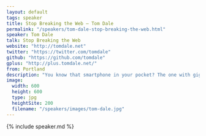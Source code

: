 ```yaml
---
layout: default
tags: speaker
title: Stop Breaking the Web – Tom Dale
permalink: "/speakers/tom-dale-stop-breaking-the-web.html"
speaker: Tom Dale
talk: Stop Breaking the Web
website: "http://tomdale.net"
twitter: "https://twitter.com/tomdale"
github: "https://github.com/tomdale"
gplus: "http://plus.tomdale.net/"
from: Portland
description: "You know that smartphone in your pocket? The one with gigahertz of processing power, a surprisingly good camera, and the ability to instantly access the whole of human knowledge? Despite all of that high technology, if I want to call you, I still have to punch in a phone number—a technological relic that remains integral to our telecommunication infrastructure.\n\nURLs are the same thing. The web is URLs and URLs are the web. Unfortunately, for the past few years, many JavaScript developers have started treating the URL as an afterthought, or a nice-to-have.  In this talk, I'll show why URL neglect happens at your own peril, and how making JavaScript apps that respect the URL can be, well, downright pleasant."
image:
  width: 600
  height: 600
  type: jpg
  heightSite: 200
  filename: "/speakers/images/tom-dale.jpg"
---
```


{% include speaker.md %}
